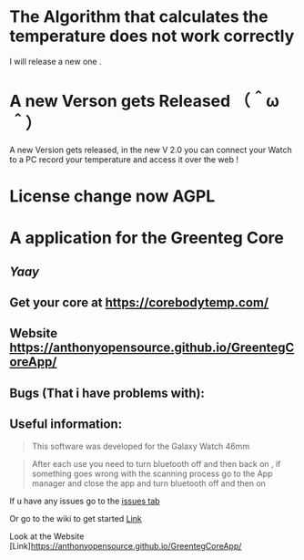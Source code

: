  # The Algorithm that calculates the temperature does not work correctly
 I will release a new one . 


# A new Verson gets Released （＾ω＾）
A new Version gets released, in the new V 2.0 you can connect your Watch to a PC record your temperature and access it over the web !


# License change now AGPL

# A application for the Greenteg Core
## _______________Yaay_______________

## Get your core at https://corebodytemp.com/

## Website https://anthonyopensource.github.io/GreentegCoreApp/

## Bugs (That i have problems with):

## Useful information:

> This software was developed for the Galaxy Watch 46mm

> After each use you need to turn bluetooth off and then back on , if something goes wrong with the scanning process go to the App manager and close the app and turn bluetooth off and then on





If u have any issues go to the
<a href="https://github.com/AnthonyOpenSource/GreentegCoreApp/issues"> issues tab</a>

Or go to the wiki to get started [Link](https://github.com/AnthonyOpenSource/GreentegCoreApp/wiki)

Look at the Website [Link]https://anthonyopensource.github.io/GreentegCoreApp/
